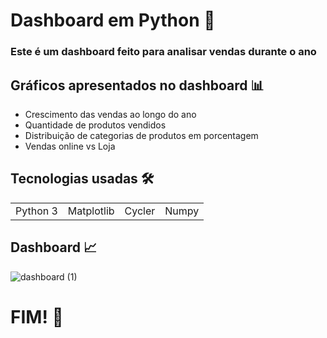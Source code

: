 <h1>Dashboard em Python 🐍</h1> 

### Este é um dashboard feito para analisar vendas durante o ano



## Gráficos apresentados no dashboard 📊

+ Crescimento das vendas ao longo do ano
+ Quantidade de produtos vendidos
+ Distribuição de categorias de produtos em porcentagem
+ Vendas online vs Loja


## Tecnologias usadas 🛠️

<table>
  <tr>
    <td>Python 3</td>
    <td>Matplotlib</td>
    <td>Cycler</td>
    <td>Numpy</td>
  </tr>
</table>


## Dashboard 📈

![dashboard (1)](https://github.com/anaflaviacv/Dashboard_Python/assets/129443378/4e11e061-1bb4-4751-838f-d0402c3f6a49)


# FIM! 💖
